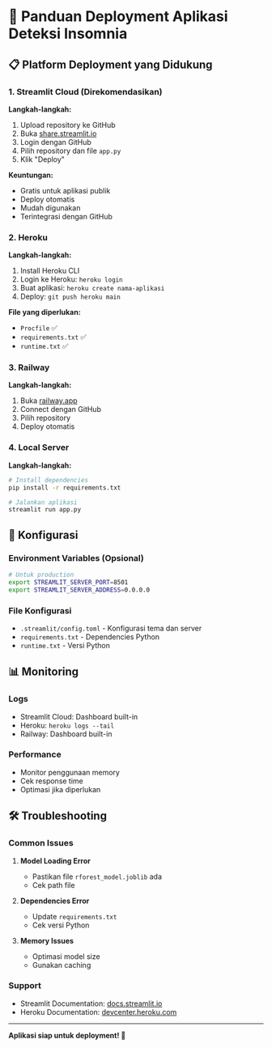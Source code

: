 # 🚀 Panduan Deployment Aplikasi Deteksi Insomnia

## 📋 Platform Deployment yang Didukung

### 1. Streamlit Cloud (Direkomendasikan)

**Langkah-langkah:**
1. Upload repository ke GitHub
2. Buka [share.streamlit.io](https://share.streamlit.io)
3. Login dengan GitHub
4. Pilih repository dan file `app.py`
5. Klik "Deploy"

**Keuntungan:**
- Gratis untuk aplikasi publik
- Deploy otomatis
- Mudah digunakan
- Terintegrasi dengan GitHub

### 2. Heroku

**Langkah-langkah:**
1. Install Heroku CLI
2. Login ke Heroku: `heroku login`
3. Buat aplikasi: `heroku create nama-aplikasi`
4. Deploy: `git push heroku main`

**File yang diperlukan:**
- `Procfile` ✅
- `requirements.txt` ✅
- `runtime.txt` ✅

### 3. Railway

**Langkah-langkah:**
1. Buka [railway.app](https://railway.app)
2. Connect dengan GitHub
3. Pilih repository
4. Deploy otomatis

### 4. Local Server

**Langkah-langkah:**
```bash
# Install dependencies
pip install -r requirements.txt

# Jalankan aplikasi
streamlit run app.py
```

## 🔧 Konfigurasi

### Environment Variables (Opsional)
```bash
# Untuk production
export STREAMLIT_SERVER_PORT=8501
export STREAMLIT_SERVER_ADDRESS=0.0.0.0
```

### File Konfigurasi
- `.streamlit/config.toml` - Konfigurasi tema dan server
- `requirements.txt` - Dependencies Python
- `runtime.txt` - Versi Python

## 📊 Monitoring

### Logs
- Streamlit Cloud: Dashboard built-in
- Heroku: `heroku logs --tail`
- Railway: Dashboard built-in

### Performance
- Monitor penggunaan memory
- Cek response time
- Optimasi jika diperlukan

## 🛠️ Troubleshooting

### Common Issues

1. **Model Loading Error**
   - Pastikan file `rforest_model.joblib` ada
   - Cek path file

2. **Dependencies Error**
   - Update `requirements.txt`
   - Cek versi Python

3. **Memory Issues**
   - Optimasi model size
   - Gunakan caching

### Support
- Streamlit Documentation: [docs.streamlit.io](https://docs.streamlit.io)
- Heroku Documentation: [devcenter.heroku.com](https://devcenter.heroku.com)

---

**Aplikasi siap untuk deployment! 🎉** 